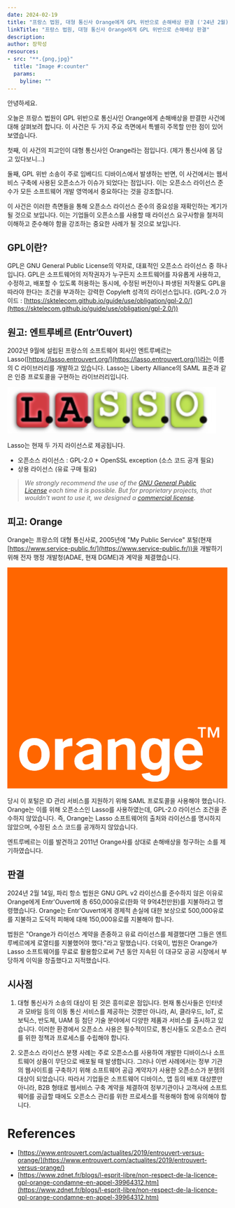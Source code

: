 ```yaml
---
date: 2024-02-19
title: "프랑스 법원, 대형 통신사 Orange에게 GPL 위반으로 손해배상 판결 ('24년 2월)"
linkTitle: "프랑스 법원, 대형 통신사 Orange에게 GPL 위반으로 손해배상 판결"
description: 
author: 장학성
resources:
- src: "**.{png,jpg}"
  title: "Image #:counter"
  params:
    byline: ""
---
```



안녕하세요. 

오늘은 프랑스 법원이 GPL 위반으로 통신사인 Orange에게 손해배상을 판결한 사건에 대해 살펴보려 합니다. 이 사건은 두 가지 주요 측면에서 특별히 주목할 만한 점이 있어 보였습니다. 

첫째, 이 사건의 피고인이 대형 통신사인 Orange라는 점입니다. (제가 통신사에 몸 담고 있다보니...)

둘째, GPL 위반 소송이 주로 임베디드 디바이스에서 발생하는 반면, 이 사건에서는 웹서비스 구축에 사용된 오픈소스가 이슈가 되었다는 점입니다. 이는 오픈소스 라이선스 준수가 모든 소프트웨어 개발 영역에서 중요하다는 것을 강조합니다.

이 사건은 이러한 측면들을 통해 오픈소스 라이선스 준수의 중요성을 재확인하는 계기가 될 것으로 보입니다. 이는 기업들이 오픈소스를 사용할 때 라이선스 요구사항을 철저히 이해하고 준수해야 함을 강조하는 중요한 사례가 될 것으로 보입니다. 

## GPL이란?

GPL은 GNU General Public License의 약자로, 대표적인 오픈소스 라이선스 중 하나입니다. GPL은 소프트웨어의 저작권자가 누구든지 소프트웨어를 자유롭게 사용하고, 수정하고, 배포할 수 있도록 허용하는 동시에, 수정된 버전이나 파생된 저작물도 GPL을 따라야 한다는 조건을 부과하는 강력한 Copyleft 성격의 라이선스입니다. (GPL-2.0 가이드 : [https://sktelecom.github.io/guide/use/obligation/gpl-2.0/](https://sktelecom.github.io/guide/use/obligation/gpl-2.0/))

## 원고: 엔트루베르 (Entr’Ouvert)

2002년 9월에 설립된 프랑스의 소프트웨어 회사인 엔트루베르는 Lasso([https://lasso.entrouvert.org/](https://lasso.entrouvert.org/))라는 이름의 C 라이브러리를 개발하고 있습니다. Lasso는 Liberty Alliance의 SAML 표준과 같은 인증 프로토콜을 구현하는 라이브러리입니다.

![lasso](./featured_lasso.png)

Lasso는 현재 두 가지 라이선스로 제공됩니다. 

- 오픈소스 라이선스 : GPL-2.0 + OpenSSL exception (소스 코드 공개 필요)
- 상용 라이선스 (유료 구매 필요)

> *We strongly recommend the use of the [GNU General Public License](https://lasso.entrouvert.org/license) each time it is possible. But for proprietary projects, that wouldn't want to use it, we designed a [commercial license](http://www.entrouvert.com/en/expertise/licenses/).*
> 

## 피고: Orange

Orange는 프랑스의 대형 통신사로, 2005년에 "My Public Service" 포털(현재 [https://www.service-public.fr/](https://www.service-public.fr/))을 개발하기 위해 전자 행정 개발청(ADAE, 현재 DGME)과 계약을 체결했습니다.

![orange](./orange.png)

당시 이 포털은 ID 관리 서비스를 지원하기 위해 SAML 프로토콜을 사용해야 했습니다. Orange는 이를 위해 오픈소스인 Lasso를 사용하였는데, GPL-2.0 라이선스 조건을 준수하지 않았습니다. 즉, Orange는 Lasso 소프트웨어의 출처와 라이선스를 명시하지 않았으며, 수정된 소스 코드를 공개하지 않았습니다.

엔트루베르는 이를 발견하고 2011년 Orange사를 상대로 손해배상을 청구하는 소를 제기하였습니다.

## 판결
 
2024년 2월 14일, 파리 항소 법원은 GNU GPL v2 라이선스를 준수하지 않은 이유로 Orange에게 Entr'Ouvert에 총 650,000유로(한화 약 9억4천만원)를 지불하라고 명령했습니다. Orange는 Entr'Ouvert에게 경제적 손실에 대한 보상으로 500,000유로를 지불하고 도덕적 피해에 대해 150,000유로를 지불해야 합니다.

법원은 "Orange가 라이선스 계약을 존중하고 유료 라이선스를 체결했다면 그들은 엔트루베르에게 로열티를 지불했어야 했다."라고 말했습니다. 더욱이, 법원은 Orange가 Lasso 소프트웨어를 무료로 활용함으로써 7년 동안 지속된 이 대규모 공공 시장에서 부당하게 이익을 창출했다고 지적했습니다.

## 시사점

1. 대형 통신사가 소송의 대상이 된 것은 흥미로운 점입니다. 현재 통신사들은 인터넷과 모바일 등의 이동 통신 서비스를 제공하는 것뿐만 아니라, AI, 클라우드, IoT, 로보틱스, 반도체, UAM 등 첨단 기술 분야에서 다양한 제품과 서비스를 출시하고 있습니다. 이러한 환경에서 오픈소스 사용은 필수적이므로, 통신사들도 오픈소스 관리를 위한 정책과 프로세스를 수립해야 합니다.

2. 오픈소스 라이선스 분쟁 사례는 주로 오픈소스를 사용하여 개발한 디바이스나 소프트웨어 상품이 무단으로 배포될 때 발생합니다. 그러나 이번 사례에서는 정부 기관의 웹사이트를 구축하기 위해 소프트웨어 공급 계약자가 사용한 오픈소스가 분쟁의 대상이 되었습니다. 따라서 기업들은 소프트웨어 디바이스, 앱 등의 배포 대상뿐만 아니라, B2B 형태로 웹서비스 구축 계약을 체결하여 정부기관이나 고객사에 소프트웨어를 공급할 때에도 오픈소스 관리를 위한 프로세스를 적용해야 함에 유의해야 합니다.

# References

- [https://www.entrouvert.com/actualites/2019/entrouvert-versus-orange/](https://www.entrouvert.com/actualites/2019/entrouvert-versus-orange/)
- [https://www.zdnet.fr/blogs/l-esprit-libre/non-respect-de-la-licence-gpl-orange-condamne-en-appel-39964312.htm](https://www.zdnet.fr/blogs/l-esprit-libre/non-respect-de-la-licence-gpl-orange-condamne-en-appel-39964312.htm)